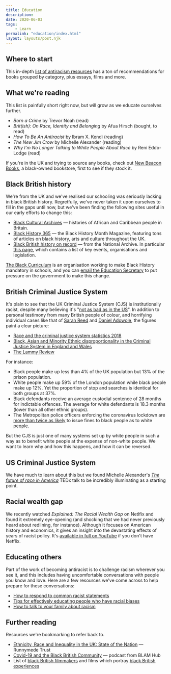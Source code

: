 ```yaml
---
title: Education
description: 
date: 2020-06-03
tags:
    - Learn
permalink: "education/index.html"
layout: layouts/post.njk
---
```


## Where to start

This in-depth [list of antiracism resources](https://docs.google.com/document/d/1hpub-jkm9cLzJWqZSsETqbE6tZ13Q0UbQz--vQ2avEc/preview?pru=AAABcqRsIpE*9uibTnB1bUpgGdZKJ7qPGg) has a ton of recommendations for books grouped by category, plus essays, films and more.

## What we're reading
This list is painfully short right now, but will grow as we educate ourselves further.

- *Born a Crime* by Trevor Noah (read)
- *Brit(ish): On Race, Identity and Belonging* by Afua Hirsch (bought, to read)
- *How To Be An Antiracist* by Ibram X. Kendi (reading)
- *The New Jim Crow* by Michelle Alexander (reading)
- *Why I'm No Longer Talking to White People About Race* by Reni Eddo-Lodge (read)

If you're in the UK and trying to source any books, check out [New Beacon Books](https://www.newbeaconbooks.com/), a black-owned bookstore, first to see if they stock it. 

## Black British history
We're from the UK and we've realised our schooling was seriously lacking in black British history. Regretfully, we've never taken it upon ourselves to fill in the gaps until now, but we've been finding the following sites useful in our early efforts to change this:

- [Black Cultural Archives](https://blackculturalarchives.org/) — histories of African and Caribbean people in Britain.
- [Black History 365](https://www.blackhistorymonth.org.uk/) — the Black History Month Magazine, featuring tons of articles on black history, arts and culture throughout the UK.
- [Black British history on record](https://www.nationalarchives.gov.uk/black-history) — from the National Archive. In particular [this page](https://www.nationalarchives.gov.uk/help-with-your-research/research-guides/black-british-social-and-political-history-in-the-20th-century/), which contains a list of key events, organisations and legislation.

[The Black Curriculum](https://www.theblackcurriculum.com/) is an organisation working to make Black History mandatory in schools, and you can [email the Education Secretary](https://www.theblackcurriculum.com/action) to put pressure on the government to make this change.

## British Criminal Justice System
It's plain to see that the UK Criminal Justice System (CJS) is institutionally racist, despite many believing it's "[not as bad as in the US](https://www.youtube.com/watch?v=xn6t74KJoO8)". In addition to personal testimony from many British people of colour, and horrifying individual cases like that of [Sarah Reed](https://www.inquest.org.uk/sarah-reed-inquest-conclusions) and [Daniel Adowole](https://www.inquest.org.uk/daniel-adewole-conclusion), the figures paint a clear picture:

- [Race and the criminal justice system statistics 2018](https://www.gov.uk/government/statistics/race-and-the-criminal-justice-system-statistics-2018)
- [Black, Asian and Minority Ethnic disproportionality in the Criminal Justice System in England and Wales](https://assets.publishing.service.gov.uk/government/uploads/system/uploads/attachment_data/file/639261/bame-disproportionality-in-the-cjs.pdf)
- [The Lammy Review](https://assets.publishing.service.gov.uk/government/uploads/system/uploads/attachment_data/file/643001/lammy-review-final-report.pdf)

For instance:

- Black people make up less than 4% of the UK population but 13% of the prison population.
- White people make up 59% of the London population while black people make up 12%. Yet the proportion of stop and searches is identical for both groups at 37%.
- Black defendants receive an average custodial sentence of 28 months for indictable offences. The average for white defendants is 18.3 months (lower than all other ethnic groups).
- The Metropolitan police officers enforcing the coronavirus lockdown are [more than twice as likely](https://www.theguardian.com/uk-news/2020/jun/03/met-police-twice-as-likely-to-fine-black-people-over-lockdown-breaches-research) to issue fines to black people as to white people.

But the CJS is just one of many systems set up by white people in such a way as to benefit white people at the expense of non-white people. We want to learn why and how this happens, and how it can be reversed.

## US Criminal Justice System
We have much to learn about this but we found Michelle Alexander's *[The future of race in America](https://www.youtube.com/watch?v=SQ6H-Mz6hgw)* TEDx talk to be incredibly illuminating as a starting point. 

## Racial wealth gap
We recently watched *Explained: The Racial Wealth Gap* on Netlfix and found it extremely eye-opening (and shocking that we had never previously heard about redlining, for instance). Although it focuses on American history and economics, it gives an insight into the devastating effects of years of racist policy. It's [available in full on YouTube](https://www.youtube.com/watch?v=Mqrhn8khGLM) if you don't have Netflix.

## Educating others
Part of the work of becoming antiracist is to challenge racism wherever you see it, and this includes having uncomfortable conversations with people you know and love. Here are a few resources we've come across to help prepare for these conversations:

- [How to respond to common racist statements](https://www.instagram.com/p/CBBTQ7kgT1S/)
- [Tips for effectively educating people who have racial biases](https://www.instagram.com/p/CBCA6o0J9tW/)
- [How to talk to your family about racism](https://www.instagram.com/p/CA-eKNfpmJu/)

## Further reading
Resources we're bookmarking to refer back to.

- [Ethnicity, Race and Inequality in the UK: State of the Nation](https://library.oapen.org/bitstream/handle/20.500.12657/22310/9781447351269.pdf?sequence=4&isAllowed=y&fbclid=IwAR0iNJ3YoJKvAxlAsakkW4o5tQljOviTyc4Aati5aPHMiFVYEjWP3VbomMM) — Runnymede Trust
- [Covid-19 and the Black British Community](https://blamcharity.com/our-podcast/) — podcast from BLAM Hub
- List of [black British filmmakers](http://www.screenonline.org.uk/film/id/445627/) and films which portray [black British experiences](https://www.bfi.org.uk/news-opinion/news-bfi/lists/10-great-black-british-films)